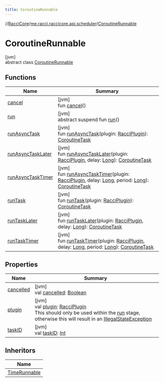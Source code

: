 ```yaml
---
title: CoroutineRunnable
---
```

//[RacciCore](../../../index.html)/[me.racci.raccicore.api.scheduler](../index.html)/[CoroutineRunnable](index.html)



# CoroutineRunnable



[jvm]\
abstract class [CoroutineRunnable](index.html)



## Functions


| Name | Summary |
|---|---|
| [cancel](cancel.html) | [jvm]<br>fun [cancel](cancel.html)() |
| [run](run.html) | [jvm]<br>abstract suspend fun [run](run.html)() |
| [runAsyncTask](run-async-task.html) | [jvm]<br>fun [runAsyncTask](run-async-task.html)(plugin: [RacciPlugin](../../me.racci.raccicore.api.plugin/-racci-plugin/index.html)): [CoroutineTask](../-coroutine-task/index.html) |
| [runAsyncTaskLater](run-async-task-later.html) | [jvm]<br>fun [runAsyncTaskLater](run-async-task-later.html)(plugin: [RacciPlugin](../../me.racci.raccicore.api.plugin/-racci-plugin/index.html), delay: [Long](https://kotlinlang.org/api/latest/jvm/stdlib/kotlin/-long/index.html)): [CoroutineTask](../-coroutine-task/index.html) |
| [runAsyncTaskTimer](run-async-task-timer.html) | [jvm]<br>fun [runAsyncTaskTimer](run-async-task-timer.html)(plugin: [RacciPlugin](../../me.racci.raccicore.api.plugin/-racci-plugin/index.html), delay: [Long](https://kotlinlang.org/api/latest/jvm/stdlib/kotlin/-long/index.html), period: [Long](https://kotlinlang.org/api/latest/jvm/stdlib/kotlin/-long/index.html)): [CoroutineTask](../-coroutine-task/index.html) |
| [runTask](run-task.html) | [jvm]<br>fun [runTask](run-task.html)(plugin: [RacciPlugin](../../me.racci.raccicore.api.plugin/-racci-plugin/index.html)): [CoroutineTask](../-coroutine-task/index.html) |
| [runTaskLater](run-task-later.html) | [jvm]<br>fun [runTaskLater](run-task-later.html)(plugin: [RacciPlugin](../../me.racci.raccicore.api.plugin/-racci-plugin/index.html), delay: [Long](https://kotlinlang.org/api/latest/jvm/stdlib/kotlin/-long/index.html)): [CoroutineTask](../-coroutine-task/index.html) |
| [runTaskTimer](run-task-timer.html) | [jvm]<br>fun [runTaskTimer](run-task-timer.html)(plugin: [RacciPlugin](../../me.racci.raccicore.api.plugin/-racci-plugin/index.html), delay: [Long](https://kotlinlang.org/api/latest/jvm/stdlib/kotlin/-long/index.html), period: [Long](https://kotlinlang.org/api/latest/jvm/stdlib/kotlin/-long/index.html)): [CoroutineTask](../-coroutine-task/index.html) |


## Properties


| Name | Summary |
|---|---|
| [cancelled](cancelled.html) | [jvm]<br>val [cancelled](cancelled.html): [Boolean](https://kotlinlang.org/api/latest/jvm/stdlib/kotlin/-boolean/index.html) |
| [plugin](plugin.html) | [jvm]<br>val [plugin](plugin.html): [RacciPlugin](../../me.racci.raccicore.api.plugin/-racci-plugin/index.html)<br>This should only be used within the [run](run.html) stage, otherwise this will result in an [IllegalStateException](https://kotlinlang.org/api/latest/jvm/stdlib/kotlin/-illegal-state-exception/index.html) |
| [taskID](task-i-d.html) | [jvm]<br>val [taskID](task-i-d.html): [Int](https://kotlinlang.org/api/latest/jvm/stdlib/kotlin/-int/index.html) |


## Inheritors


| Name |
|---|
| [TimeRunnable](../../me.racci.raccicore.core.runnables/-time-runnable/index.html) |

